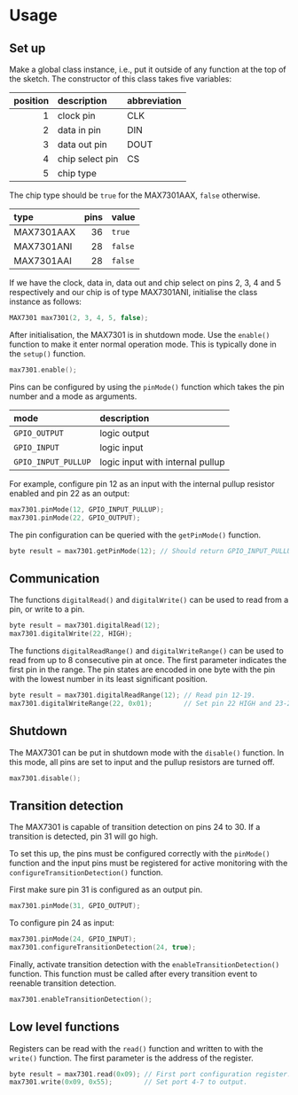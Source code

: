 # Usage

## Set up
Make a global class instance, i.e., put it outside of any function at the top
of the sketch. The constructor of this class takes five variables:

| position | description     | abbreviation |
|---------:|:----------------|:-------------|
|        1 | clock pin       | CLK          |
|        2 | data in pin     | DIN          |
|        3 | data out pin    | DOUT         |
|        4 | chip select pin | CS           |
|        5 | chip type       |              |

The chip type should be `true` for the MAX7301AAX, `false` otherwise.

| type       | pins | value   |
|:-----------|-----:|:--------|
| MAX7301AAX |   36 | `true`  |
| MAX7301ANI |   28 | `false` |
| MAX7301AAI |   28 | `false` |

If we have the clock, data in, data out and chip select on pins 2, 3, 4 and 5
respectively and our chip is of type MAX7301ANI, initialise the class instance
as follows:

```cpp
MAX7301 max7301(2, 3, 4, 5, false);
```

After initialisation, the MAX7301 is in shutdown mode. Use the `enable()`
function to make it enter normal operation mode. This is typically done in the
`setup()` function.

```cpp
max7301.enable();
```

Pins can be configured by using the `pinMode()` function which takes the pin number and a mode as arguments.

| mode                | description                      |
|:--------------------|:---------------------------------|
| `GPIO_OUTPUT`       | logic output                     |
| `GPIO_INPUT`        | logic input                      |
| `GPIO_INPUT_PULLUP` | logic input with internal pullup |

For example, configure pin 12 as an input with the internal pullup resistor
enabled and pin 22 as an output:

```cpp
max7301.pinMode(12, GPIO_INPUT_PULLUP);
max7301.pinMode(22, GPIO_OUTPUT);
```

The pin configuration can be queried with the `getPinMode()` function.

```cpp
byte result = max7301.getPinMode(12); // Should return GPIO_INPUT_PULLUP.
```


## Communication
The functions `digitalRead()` and `digitalWrite()` can be used to read from a
pin, or write to a pin.

```cpp
byte result = max7301.digitalRead(12);
max7301.digitalWrite(22, HIGH);
```

The functions `digitalReadRange()` and `digitalWriteRange()` can be used to
read from up to 8 consecutive pin at once. The first parameter indicates the
first pin in the range. The pin states are encoded in one byte with the pin
with the lowest number in its least significant position.

```cpp
byte result = max7301.digitalReadRange(12); // Read pin 12-19.
max7301.digitalWriteRange(22, 0x01);        // Set pin 22 HIGH and 23-29 LOW.
```


## Shutdown
The MAX7301 can be put in shutdown mode with the `disable()` function. In this
mode, all pins are set to input and the pullup resistors are turned off.

```cpp
max7301.disable();
```


## Transition detection
The MAX7301 is capable of transition detection on pins 24 to 30. If a
transition is detected, pin 31 will go high.

To set this up, the pins must be configured correctly with the `pinMode()`
function and the input pins must be registered for active monitoring with the
`configureTransitionDetection()` function.

First make sure pin 31 is configured as an output pin.

```cpp
max7301.pinMode(31, GPIO_OUTPUT);
```

To configure pin 24 as input:

```cpp
max7301.pinMode(24, GPIO_INPUT);
max7301.configureTransitionDetection(24, true);
```

Finally, activate transition detection with the `enableTransitionDetection()`
function. This function must be called after every transition event to reenable
transition detection.

```cpp
max7301.enableTransitionDetection();
```


## Low level functions
Registers can be read with the `read()` function and written to with the
`write()` function. The first parameter is the address of the register.

```cpp
byte result = max7301.read(0x09); // First port configuration register.
max7301.write(0x09, 0x55);        // Set port 4-7 to output.
```
